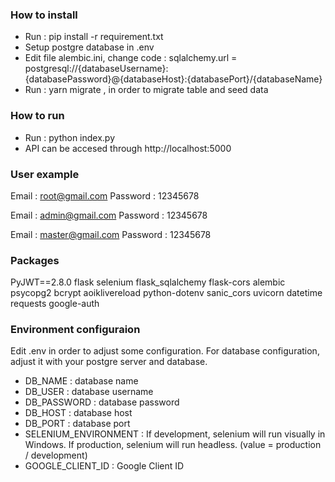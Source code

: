 ### How to install
- Run : pip install -r requirement.txt
- Setup postgre database in .env
- Edit file alembic.ini, change code : sqlalchemy.url = postgresql://{databaseUsername}:{databasePassword}@{databaseHost}:{databasePort}/{databaseName}
- Run : yarn migrate , in order to migrate table and seed data

### How to run
- Run : python index.py
- API can be accesed through http://localhost:5000 

### User example

Email     : root@gmail.com
Password  : 12345678  

Email     : admin@gmail.com
Password  : 12345678  

Email     : master@gmail.com
Password  : 12345678  

### Packages

PyJWT==2.8.0
flask
selenium
flask_sqlalchemy
flask-cors
alembic
psycopg2
bcrypt
aoiklivereload
python-dotenv
sanic_cors
uvicorn
datetime
requests
google-auth

### Environment configuraion
Edit .env in order to adjust some configuration. For database configuration, adjust it with your postgre server and database.

- DB_NAME : database name
- DB_USER : database username
- DB_PASSWORD : database password
- DB_HOST : database host
- DB_PORT : database port
- SELENIUM_ENVIRONMENT : If development, selenium will run visually in Windows. If production, selenium will run headless. (value = production / development)
- GOOGLE_CLIENT_ID : Google Client ID